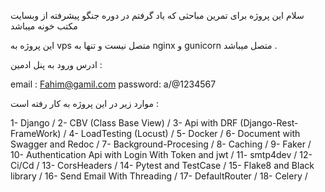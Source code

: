 سلام این پروژه برای تمرین مباحثی که یاد گرفتم در دوره جنگو پیشرفته از وبسایت مکتب خونه میباشد


این پروژه به vps متصل نیست و تنها به nginx و gunicorn متصل میباشد .




ادرس ورود به پنل ادمین :

email : Fahim@gamil.com
password: a/@1234567


موارد زیر در این پروژه به کار رفته است :


1- Django /
2- CBV (Class Base View) /
3- Api with DRF (Django-Rest-FrameWork) /
4- LoadTesting (Locust) /
5- Docker /
6- Document with Swagger and Redoc /
7- Background-Procesing /
8- Caching /
9- Faker /
10- Authentication Api with Login With Token and jwt /
11- smtp4dev /
12- Ci/Cd /
13- CorsHeaders /
14- Pytest and TestCase /
15- Flake8 and Black library /
16- Send Email With Threading /
17- DefaultRouter /
18- Celery /
